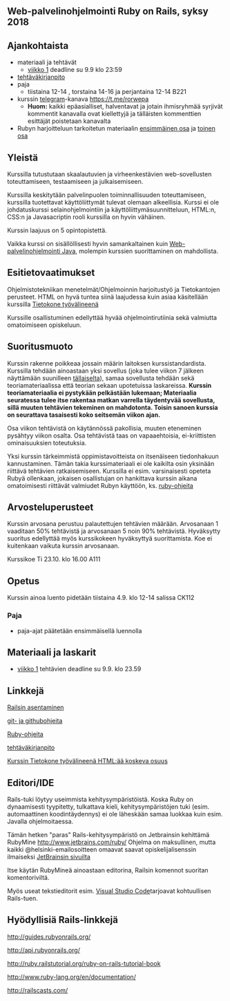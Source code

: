 ## Web-palvelinohjelmointi Ruby on Rails, syksy 2018

## Ajankohtaista

* materiaali ja tehtävät 
  * [viikko 1](https://github.com/mluukkai/WebPalvelinohjelmointi2018/blob/master/web/viikko1.md) deadline su 9.9 klo 23:59
* [tehtäväkirjanpito](https://studies.cs.helsinki.fi/courses/#/rails2018) 
* paja
  * tiistaina 12-14 , torstaina 14-16 ja perjantaina 12-14 B221 
* kurssin [telegram](https://telegram.org)-kanava <https://t.me/rorwepa>
  *  **Huom:** kaikki epäasialliset, halventavat ja jotain ihmisryhmää syrjivät kommentit kanavalla ovat kiellettyjä ja tälläisten kommenttien esittäjät poistetaan kanavalta
* Rubyn harjoitteluun tarkoitetun materiaalin [ensimmäinen osa](https://github.com/HY-TKTL/ruby-materiaali/blob/master/Perusteet.md) ja [toinen osa](https://github.com/HY-TKTL/ruby-materiaali/blob/master/LuokkiaJaOlioita.md)

## Yleistä

Kurssilla tutustutaan  skaalautuvien ja virheenkestävien web-sovellusten toteuttamiseen, testaamiseen ja julkaisemiseen.

Kurssilla keskitytään palvelinpuolen toiminnallisuuden toteuttamiseen, kurssilla tuotettavat käyttöliittymät tulevat olemaan alkeellisia. Kurssi ei ole johdatuskurssi selainohjelmointiin ja käyttöliittymäsuunnitteluun, HTML:n, CSS:n ja Javasacriptin rooli kurssilla on hyvin vähäinen. 

Kurssin laajuus on 5 opintopistettä. 

Vaikka kurssi on sisällöllisesti hyvin samankaltainen kuin [Web-palvelinohjelmointi Java](https://courses.helsinki.fi/fi/TKT21007/124962332), molempin kurssien suorittaminen on mahdollista.

## Esitietovaatimukset

Ohjelmistotekniikan menetelmät/Ohjelmoinnin harjoitustyö ja Tietokantojen perusteet. HTML on hyvä tuntea siinä laajudessa kuin asiaa käsitellään kurssilla [Tietokone työvälineenä](https://courses.helsinki.fi/fi/TKT50003/125559484)

Kurssille osallistuminen edellyttää hyvää ohjelmointirutiinia sekä valmiutta omatoimiseen opiskeluun. 

## Suoritusmuoto

Kurssin rakenne poikkeaa jossain määrin laitoksen kurssistandardista. Kurssilla tehdään ainoastaan yksi sovellus (joka tulee viikon 7 jälkeen näyttämään suunilleen [tällaiselta](http://wad-ratebeer.herokuapp.com/)), samaa sovellusta tehdään sekä teoriamateriaalissa että teorian sekaan upotetuissa laskareissa. **Kurssin teoriamateriaalia ei pystykään pelkästään lukemaan; Materiaalia seuratessa tulee itse rakentaa matkan varrella täydentyvää sovellusta, sillä muuten tehtävien tekeminen on mahdotonta. Toisin sanoen kurssia on seurattava tasaisesti koko seitsemän viikon ajan.**

Osa viikon tehtävistä on käytännössä pakollisia, muuten eteneminen pysähtyy viikon osalta. Osa tehtävistä taas on vapaaehtoisia, ei-kriittisten ominaisuuksien toteutuksia.

Yksi kurssin tärkeimmistä oppimistavoitteista on itsenäiseen tiedonhakuun kannustaminen. Tämän takia kurssimateriaali ei ole kaikilta osin yksinään riittävä tehtävien ratkaisemiseen. Kurssilla ei esim. varsinaisesti opeteta Rubyä ollenkaan, jokaisen osallistujan on hankittava kurssin aikana omatoimisesti riittävät valmiudet Rubyn käyttöön, ks. [ruby-ohjeita](https://github.com/mluukkai/WebPalvelinohjelmointi2018/blob/master/web/rubyn_perusteita.md)

## Arvosteluperusteet

Kurssin arvosana perustuu palautettujen tehtävien määrään. Arvosanaan 1 vaaditaan 50% tehtävistä ja arvosanaan 5 noin 90% tehtävistä. Hyväksytty suoritus edellyttää myös kurssikokeen hyväksyttyä suorittamista. Koe ei kuitenkaan vaikuta kurssin arvosanaan.


Kurssikoe Ti 23.10. klo 16.00 A111

## Opetus

Kurssin ainoa luento pidetään tiistaina 4.9. klo 12-14 salissa CK112

### Paja

* paja-ajat päätetään ensimmäisellä luennolla

## Materiaali ja laskarit

* [viikko 1](https://github.com/mluukkai/WebPalvelinohjelmointi2018/blob/master/web/viikko1.md) tehtävien deadline su 9.9. klo 23.59


## Linkkejä

[Railsin asentaminen](https://github.com/mluukkai/WebPalvelinohjelmointi2018/blob/master/web/railsin_asentaminen.md)

[git- ja githubohjeita](https://github.com/mluukkai/WebPalvelinohjelmointi2018/blob/master/web/versiohallinta.md)

[Ruby-ohjeita](https://github.com/mluukkai/WebPalvelinohjelmointi2018/blob/master/web/rubyn_perusteita.md)

[tehtäväkirjanpito](https://studies.cs.helsinki.fi/courses/#/rails2018)

[Kurssin Tietokone työvälineenä HTML:ää koskeva osuus](https://tkt-lapio.github.io/verkkosivut/)

## Editori/IDE

Rails-tuki löytyy useimmista kehitysympäristöistä. Koska Ruby on dynaamisesti tyypitetty, tulkattava kieli, kehitysympäristöjen tuki (esim. automaattinen koodintäydennys) ei ole läheskään samaa luokkaa kuin esim. Javalla ohjelmoitaessa.

Tämän hetken "paras" Rails-kehitysympäristö on Jetbrainsin kehittämä RubyMine http://www.jetbrains.com/ruby/
Ohjelma on maksullinen, mutta kaikki @helsinki-emailosoitteen omaavat saavat opiskelijalisenssin ilmaiseksi [JetBrainsin sivuilta](https://www.jetbrains.com/student/)

Itse käytän RubyMineä ainoastaan editorina, Railsin komennot suoritan komentoriviltä.

Myös useat tekstieditorit esim. [Visual Studio Code](https://code.visualstudio.com)tarjoavat kohtuullisen Rails-tuen.

## Hyödyllisiä Rails-linkkejä

http://guides.rubyonrails.org/

http://api.rubyonrails.org/

http://ruby.railstutorial.org/ruby-on-rails-tutorial-book

http://www.ruby-lang.org/en/documentation/

http://railscasts.com/
